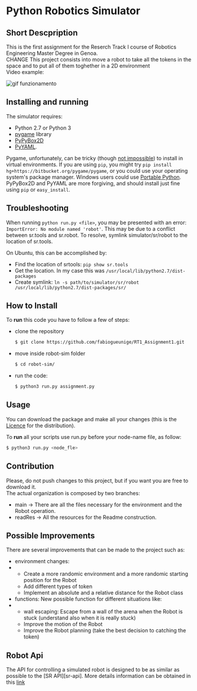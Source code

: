 Python Robotics Simulator
================================

Short Descpription
--------------------------------

This is the first assignment for the Reserch Track I course of Robotics Engineering Master Degree in Genoa.  
CHANGE
This project consists into move a robot to take all the tokens in the space and to put all of them toghether in a 2D environment  
Video example:  

![gif funzionamento](https://media.giphy.com/media/v1.Y2lkPTc5MGI3NjExYmt2a2ozMWN4dGlwdGI3OGhtbXVvcjZvYnhoZWY5NXZqdnVtaGI4MiZlcD12MV9pbnRlcm5hbF9naWZfYnlfaWQmY3Q9Zw/Hn9WiOzaO1f13MklnA/giphy.gif) 

Installing and running
----------------------

The simulator requires:
* Python 2.7 or Python 3 
* [pygame](http://pygame.org/) library
* [PyPyBox2D](https://pypi.python.org/pypi/pypybox2d/2.1-r331)
* [PyYAML](https://pypi.python.org/pypi/PyYAML/).

Pygame, unfortunately, can be tricky (though [not impossible](http://askubuntu.com/q/312767)) to install in virtual environments. If you are using `pip`, you might try `pip install hg+https://bitbucket.org/pygame/pygame`, or you could use your operating system's package manager. Windows users could use [Portable Python](http://portablepython.com/). PyPyBox2D and PyYAML are more forgiving, and should install just fine using `pip` or `easy_install`.

## Troubleshooting

When running `python run.py <file>`, you may be presented with an error: `ImportError: No module named 'robot'`. This may be due to a conflict between sr.tools and sr.robot. To resolve, symlink simulator/sr/robot to the location of sr.tools.

On Ubuntu, this can be accomplished by:
* Find the location of srtools: `pip show sr.tools`
* Get the location. In my case this was `/usr/local/lib/python2.7/dist-packages`
* Create symlink: `ln -s path/to/simulator/sr/robot /usr/local/lib/python2.7/dist-packages/sr/`

## How to Install

To **run** this code you have to follow a few of steps:
* clone the repository
  ```bash
  $ git clone https://github.com/fabiogueunige/RT1_Assignment1.git
  ```
* move inside robot-sim folder 
  ```bash
  $ cd robot-sim/
  ```
* run the code:
  ```bash
  $ python3 run.py assignment.py 
  ```

Usage
--------------------------------

You can download the package and make all your changes (this is the [Licence](https://github.com/fabiogueunige/RT1_Assignment1/blob/main/robot-sim/LICENSE.md) for the distribution).

To **run** all your scripts use run.py before your node-name file, as follow:
```bash
$ python3 run.py <node_fle>
```

Contribution
--------------------------------

Please, do not push changes to this project, but if you want you are free to download it.  
The actual organization is composed by two branches:
* main -> There are all the files necessary for the environment and the Robot operation.
* readRes -> All the resources for the Readme construction.

## Possible Improvements

There are several improvements that can be made to the project such as:
* environment changes:
* * Create a more randomic environment and a more randomic starting position for the Robot
  * Add different types of token
  * Implement an absolute and a relative distance for the Robot class
* functions: New possible function for different situations like:
* * wall escaping: Escape from a wall of the arena when the Robot is stuck (understand also when it is really stuck)
  * Improve the motion of the Robot
  * Improve the Robot planning (take the best decision to catching the token)

Robot Api
--------------------------------

The API for controlling a simulated robot is designed to be as similar as possible to the [SR API][sr-api].
More details information can be obtained in this [link](https://github.com/CarmineD8/python_simulator/blob/af96b5b8b8a0dfe5ede19191d2dff213b9cb6bb0/robot-sim/README.md)  
